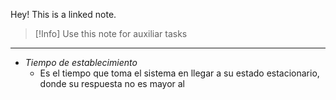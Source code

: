 Hey! This is a linked note.

>[!Info]
>Use this note for auxiliar tasks

---

- _Tiempo de establecimiento_
	- Es el tiempo que toma el sistema en llegar a su estado estacionario, donde su respuesta no es mayor al 
